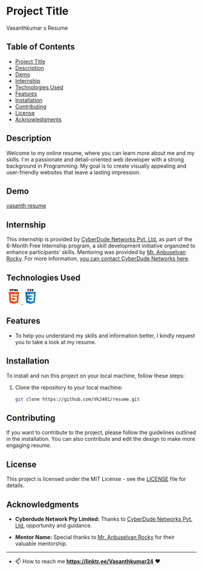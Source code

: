 # Project Title

Vasanthkumar s Resume

## Table of Contents
- [Project Title](#project-title)
- [Description](#description)
- [Demo](#demo)
- [Internship](#internship)
- [Technologies Used](#technologies-used)
- [Features](#features)
- [Installation](#installation)
- [Contributing](#contributing)
- [License](#license)
- [Acknowledgments](#acknowledgments)



## Description

Welcome to my online resume, where you can learn more about me and my skills. I'm a passionate and detail-oriented web developer with a strong background in Programming. My goal is to create visually appealing and user-friendly websites that leave a lasting impression.

## Demo

<a target="_blank" href="https://vk2401.github.io/resume/">vasanth resume</a>

## Internship

This internship is provided by [CyberDude Networks Pvt. Ltd.](https://youtube.com/cyberdudenetworks) as part of the 6-Month Free Internship program, a skill development initiative organized to enhance participants' skills. Mentoring was provided by [Mr. Anbuselvan Rocky](https://instagram.com/anbuselvanrocky). For more information, [you can contact CyberDude Networks here](https://cyberdudenetworks.com).

## Technologies Used
<a href="https://www.w3.org/html/" target="_blank"> <img src="https://raw.githubusercontent.com/devicons/devicon/master/icons/html5/html5-original-wordmark.svg" alt="html5" width="40" height="40"/> </a> 
<a href="https://www.w3.org/css/" target="_blank"><img src="https://raw.githubusercontent.com/devicons/devicon/master/icons/css3/css3-original-wordmark.svg" alt="css3" width="40" height="40"/> </a> 

## Features

- To help you understand my skills and information better, I kindly request you to take a look at my resume.

## Installation

To install and run this project on your local machine, follow these steps:

1. Clone the repository to your local machine:

   ```bash
   git clone https://github.com/Vk2401/resume.git


## Contributing

If you want to contribute to the project, please follow the guidelines outlined in the installation. You can also contribute and edit the design to make more engaging resume.

## License

This project is licensed under the MIT License - see the [LICENSE](LICENSE) file for details.


## Acknowledgments

- **Cyberdude Network Pty Limited:** Thanks to [CyberDude Networks Pvt. Ltd.](https://youtube.com/cyberdudenetworks) opportunity and guidance.

- **Mentor Name:** Special thanks to [Mr. Anbuselvan Rocky](https://instagram.com/anbuselvanrocky) for their valuable mentorship.


---

- 📫 How to reach me **https://linktr.ee/Vasanthkumar24** ❤️

